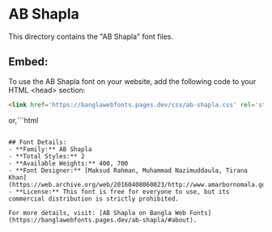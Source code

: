 # AB Shapla

This directory contains the "AB Shapla" font files.

## Embed:
To use the AB Shapla font on your website, add the following code to your HTML &lt;head&gt; section:
```html
<link href='https://banglawebfonts.pages.dev/css/ab-shapla.css' rel='stylesheet'>
```

or,```html
<style>
@import url('https://banglawebfonts.pages.dev/css/ab-shapla.css');
</style>
```

## Font Details:
- **Family:** AB Shapla
- **Total Styles:** 2
- **Available Weights:** 400, 700
- **Font Designer:** [Maksud Rahman, Muhammad Nazimuddaula, Tirana Khan](https://web.archive.org/web/20160408060023/http://www.amarbornomala.gov.bd/fonts/details/1)
- **License:** This font is free for everyone to use, but its commercial distribution is strictly prohibited.

For more details, visit: [AB Shapla on Bangla Web Fonts](https://banglawebfonts.pages.dev/ab-shapla/#about).